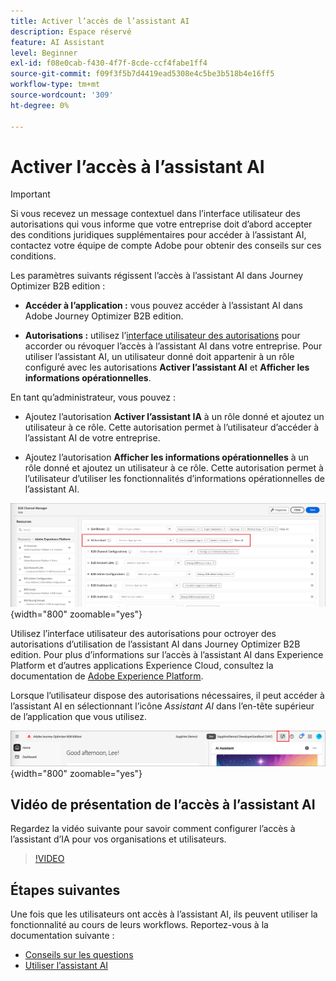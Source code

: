 ```yaml
---
title: Activer l’accès de l’assistant AI
description: Espace réservé
feature: AI Assistant
level: Beginner
exl-id: f08e0cab-f430-4f7f-8cde-ccf4fabe1ff4
source-git-commit: f09f3f5b7d4419ead5308e4c5be3b518b4e16ff5
workflow-type: tm+mt
source-wordcount: '309'
ht-degree: 0%

---
```


# Activer l’accès à l’assistant AI

>[!IMPORTANT]
>
>Si vous recevez un message contextuel dans l’interface utilisateur des autorisations qui vous informe que votre entreprise doit d’abord accepter des conditions juridiques supplémentaires pour accéder à l’assistant AI, contactez votre équipe de compte Adobe pour obtenir des conseils sur ces conditions.

Les paramètres suivants régissent l’accès à l’assistant AI dans Journey Optimizer B2B edition :

* **Accéder à l’application :** vous pouvez accéder à l’assistant AI dans Adobe Journey Optimizer B2B edition.

* **Autorisations :** utilisez l’[interface utilisateur des autorisations](https://experienceleague.adobe.com/en/docs/experience-platform/access-control/abac/permissions-ui/permissions) pour accorder ou révoquer l’accès à l’assistant AI dans votre entreprise. Pour utiliser l’assistant AI, un utilisateur donné doit appartenir à un rôle configuré avec les autorisations **Activer l’assistant AI** et **Afficher les informations opérationnelles**.

En tant qu’administrateur, vous pouvez :

* Ajoutez l’autorisation **Activer l’assistant IA** à un rôle donné et ajoutez un utilisateur à ce rôle. Cette autorisation permet à l’utilisateur d’accéder à l’assistant AI de votre entreprise.

* Ajoutez l’autorisation **Afficher les informations opérationnelles** à un rôle donné et ajoutez un utilisateur à ce rôle. Cette autorisation permet à l’utilisateur d’utiliser les fonctionnalités d’informations opérationnelles de l’assistant AI.

![Attribuer des autorisations à l’assistant AI](./assets/ai-assistant-permissions.png){width="800" zoomable="yes"}

Utilisez l’interface utilisateur des autorisations pour octroyer des autorisations d’utilisation de l’assistant AI dans Journey Optimizer B2B edition. Pour plus d’informations sur l’accès à l’assistant AI dans Experience Platform et d’autres applications Experience Cloud, consultez la documentation de [Adobe Experience Platform](https://experienceleague.adobe.com/en/docs/experience-platform/ai-assistant/access).

Lorsque l’utilisateur dispose des autorisations nécessaires, il peut accéder à l’assistant AI en sélectionnant l’icône _Assistant AI_ dans l’en-tête supérieur de l’application que vous utilisez.

![Icône Assistant AI dans l’en-tête de l’application](./assets/ai-assistant-icon-header.png){width="800" zoomable="yes"}

## Vidéo de présentation de l’accès à l’assistant AI

Regardez la vidéo suivante pour savoir comment configurer l’accès à l’assistant d’IA pour vos organisations et utilisateurs.

>[!VIDEO](https://video.tv.adobe.com/v/3436470/?learn=on)

## Étapes suivantes

Une fois que les utilisateurs ont accès à l’assistant AI, ils peuvent utiliser la fonctionnalité au cours de leurs workflows. Reportez-vous à la documentation suivante :

* [Conseils sur les questions](./question-guidance.md)
* [Utiliser l’assistant AI](./use-ai-assistant.md)
